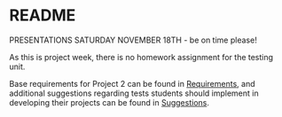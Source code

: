 # README
PRESENTATIONS SATURDAY NOVEMBER 18TH - be on time please!

As this is project week, there is no homework assignment for the testing unit. 

Base requirements for Project 2 can be found in [Requirements](Requirements/README.md), and additional suggestions regarding tests students should implement in developing their projects can be found in [Suggestions](Suggestions/README.md). 
